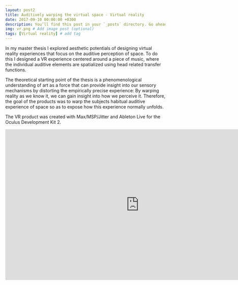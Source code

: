```yaml
---
layout: post2
title: Auditively warping the virtual space - Virtual reality
date: 2017-09-10 00:00:00 +0300
description: You’ll find this post in your `_posts` directory. Go ahead and edit it and re-build the site to see your changes. # Add post description (optional)
img: vr.png # Add image post (optional)
tags: [Virtual reality] # add tag
---
```


In my master thesis I explored aesthetic potentials of designing virtual reality experiences that focus on the auditive perception of space. To do this I designed a VR experience centered around a piece of music, where the individual auditive elements are spatialized using head related transfer functions. 

The theoretical starting point of the thesis is a phenomenological understanding of art as a force that can provide insight into our sensory mechanisms by distorting the empirically precise experience: By warping reality as we know it, we can gain insight into how we perceive it. Therefore, the goal of the products was to warp the subjects habitual auditive experience of space so as to expose how this experience normally unfolds.

The VR product was created with Max/MSP/Jitter and Ableton Live for the Oculus Development Kit 2.


<iframe src="https://player.vimeo.com/video/255625696" width="840" height="472.5" frameborder="0" webkitallowfullscreen mozallowfullscreen allowfullscreen></iframe>

